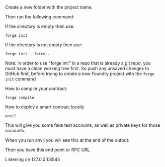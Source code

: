 Create a new folder with the project name.

Then run the following command:

If the directory is empty then use:
```
forge init
```

If the directory is not empty then use:
```
forge init --force .
```

Note: In order to use "forge init" in a repo that is already a git repo,
you must have a clean working tree first. 
So push any unsaved changes to GitHub first,
before trying to create a new Foundry project with the ```forge init``` command

How to compile your contract:

```
forge compile
```

How to deploy a smart contract locally

```
anvil
```

This will give you some fake test accounts,
as well as private keys for those accounts.

When you run anvil you will see this at the end of the output:

Then you have this end point or RPC URL

Listening on 127.0.0.1:8545

